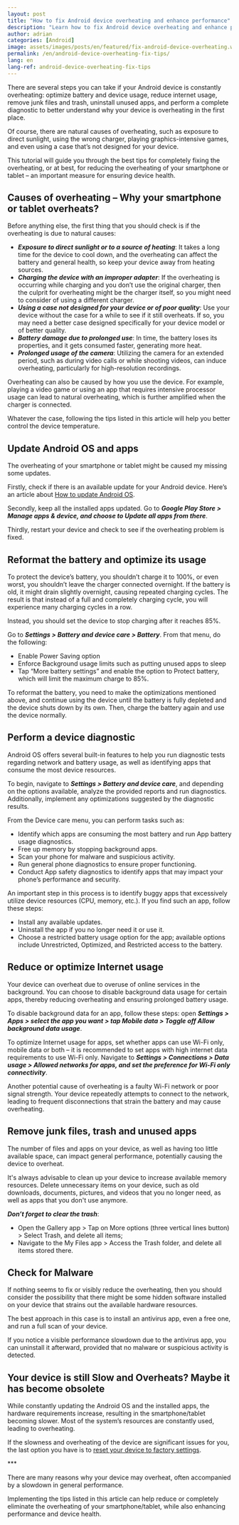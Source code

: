 ```yaml
---
layout: post
title: "How to fix Android device overheating and enhance performance"
description: "Learn how to fix Android device overheating and enhance performance with these tips. Keep your smartphone or tablet running smoothly and efficiently!"
author: adrian
categories: [Android]
image: assets/images/posts/en/featured/fix-android-device-overheating.webp
permalink: /en/android-device-overheating-fix-tips/
lang: en
lang-ref: android-device-overheating-fix-tips
---
```


There are several steps you can take if your Android device is constantly overheating: optimize battery and device usage, reduce internet usage, remove junk files and trash, uninstall unused apps, and perform a complete diagnostic to better understand why your device is overheating in the first place.

Of course, there are natural causes of overheating, such as exposure to direct sunlight, using the wrong charger, playing graphics-intensive games, and even using a case that’s not designed for your device.

This tutorial will guide you through the best tips for completely fixing the overheating, or at best, for reducing the overheating of your smartphone or tablet – an important measure for ensuring device health.

## Causes of overheating – Why your smartphone or tablet overheats?

Before anything else, the first thing that you should check is if the overheating is due to natural causes:
- ***Exposure to direct sunlight or to a source of heating***: It takes a long time for the device to cool down, and the overheating can affect the battery and general health, so keep your device away from heating sources.
- ***Charging the device with an improper adapter***: If the overheating is occurring while charging and you don’t use the original charger, then the culprit for overheating might be the charger itself, so you might need to consider of using a different charger.
- ***Using a case not designed for your device or of poor quality***: Use your device without the case for a while to see if it still overheats. If so, you may need a better case designed specifically for your device model or of better quality.
- ***Battery damage due to prolonged use***: In time, the battery loses its properties, and it gets consumed faster, generating more heat.
- ***Prolonged usage of the camera***: Utilizing the camera for an extended period, such as during video calls or while shooting videos, can induce overheating, particularly for high-resolution recordings.

Overheating can also be caused by how you use the device. For example, playing a video game or using an app that requires intensive processor usage can lead to natural overheating, which is further amplified when the charger is connected.

Whatever the case, following the tips listed in this article will help you better control the device temperature.

## Update Android OS and apps

The overheating of your smartphone or tablet might be caused my missing some updates.

Firstly, check if there is an available update for your Android device. Here’s an article about [How to update Android OS]({{site.baseurl}}/en/android-update-upgrade/).

Secondly, keep all the installed apps updated. Go to ***Google Play Store > Manage apps & device, and choose to Update all apps from there***.

Thirdly, restart your device and check to see if the overheating problem is fixed.

## Reformat the battery and optimize its usage

To protect the device’s battery, you shouldn’t charge it to 100%, or even worst, you shouldn’t leave the charger connected overnight. If the battery is old, it might drain slightly overnight, causing repeated charging cycles. The result is that instead of a full and completely charging cycle, you will experience many charging cycles in a row.

Instead, you should set the device to stop charging after it reaches 85%.

Go to ***Settings > Battery and device care > Battery***. From that menu, do the following:
- Enable Power Saving option
- Enforce Background usage limits such as putting unused apps to sleep
- Tap “More battery settings” and enable the option to Protect battery, which will limit the maximum charge to 85%.

To reformat the battery, you need to make the optimizations mentioned above, and continue using the device until the battery is fully depleted and the device shuts down by its own. Then, charge the battery again and use the device normally.

## Perform a device diagnostic

Android OS offers several built-in features to help you run diagnostic tests regarding network and battery usage, as well as identifying apps that consume the most device resources.

To begin, navigate to ***Settings > Battery and device care***, and depending on the options available, analyze the provided reports and run diagnostics. Additionally, implement any optimizations suggested by the diagnostic results.

From the Device care menu, you can perform tasks such as:
- Identify which apps are consuming the most battery and run App battery usage diagnostics.
- Free up memory by stopping background apps.
- Scan your phone for malware and suspicious activity.
- Run general phone diagnostics to ensure proper functioning.
- Conduct App safety diagnostics to identify apps that may impact your phone’s performance and security.

An important step in this process is to identify buggy apps that excessively utilize device resources (CPU, memory, etc.). If you find such an app, follow these steps:
- Install any available updates.
- Uninstall the app if you no longer need it or use it.
- Choose a restricted battery usage option for the app; available options include Unrestricted, Optimized, and Restricted access to the battery.

## Reduce or optimize Internet usage

Your device can overheat due to overuse of online services in the background. You can choose to disable background data usage for certain apps, thereby reducing overheating and ensuring prolonged battery usage.

To disable background data for an app, follow these steps: open ***Settings > Apps > select the app you want > tap Mobile data > Toggle off Allow background data usage***.

To optimize Internet usage for apps, set whether apps can use Wi-Fi only, mobile data or both – it is recommended to set apps with high internet data requirements to use Wi-Fi only. Navigate to ***Settings > Connections > Data usage > Allowed networks for apps, and set the preference for Wi-Fi only connectivity***.

Another potential cause of overheating is a faulty Wi-Fi network or poor signal strength. Your device repeatedly attempts to connect to the network, leading to frequent disconnections that strain the battery and may cause overheating.

## Remove junk files, trash and unused apps

The number of files and apps on your device, as well as having too little available space, can impact general performance, potentially causing the device to overheat.

It's always advisable to clean up your device to increase available memory resources. Delete unnecessary items on your device, such as old downloads, documents, pictures, and videos that you no longer need, as well as apps that you don't use anymore.

***Don’t forget to clear the trash***:
- Open the Gallery app > Tap on More options (three vertical lines button) > Select Trash, and delete all items; 
- Navigate to the My Files app > Access the Trash folder, and delete all items stored there.


## Check for Malware

If nothing seems to fix or visibly reduce the overheating, then you should consider the possibility that there might be some hidden software installed on your device that strains out the available hardware resources.

The best approach in this case is to install an antivirus app, even a free one, and run a full scan of your device.

If you notice a visible performance slowdown due to the antivirus app, you can uninstall it afterward, provided that no malware or suspicious activity is detected.

## Your device is still Slow and Overheats? Maybe it has become obsolete

While constantly updating the Android OS and the installed apps, the hardware requirements increase, resulting in the smartphone/tablet becoming slower. Most of the system’s resources are constantly used, leading to overheating.

If the slowness and overheating of the device are significant issues for you, the last option you have is to [reset your device to factory settings]({{site.baseurl}}/en/reset-android-to-factory-settings/).

<div class="post-bottom-stars">***</div>

There are many reasons why your device may overheat, often accompanied by a slowdown in general performance.

Implementing the tips listed in this article can help reduce or completely eliminate the overheating of your smartphone/tablet, while also enhancing performance and device health.
